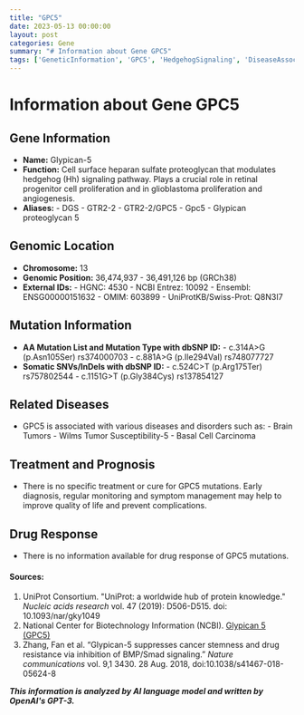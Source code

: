 ```yaml
---
title: "GPC5"
date: 2023-05-13 00:00:00
layout: post
categories: Gene
summary: "# Information about Gene GPC5"
tags: ['GeneticInformation', 'GPC5', 'HedgehogSignaling', 'DiseaseAssociation', 'Mutation', 'Prognosis', 'DrugResponse', 'Proteoglycan']
---
```


# Information about Gene GPC5

## Gene Information
- **Name:** Glypican-5
- **Function:** Cell surface heparan sulfate proteoglycan that modulates hedgehog (Hh) signaling pathway. Plays a crucial role in retinal progenitor cell proliferation and in glioblastoma proliferation and angiogenesis.
- **Aliases:** 
        - DGS
        - GTR2-2
        - GTR2-2/GPC5
        - Gpc5
        - Glypican proteoglycan 5
        
## Genomic Location
- **Chromosome:** 13
- **Genomic Position:** 36,474,937 - 36,491,126 bp (GRCh38)
- **External IDs:**
        - HGNC: 4530
        - NCBI Entrez: 10092
        - Ensembl: ENSG00000151632
        - OMIM: 603899
        - UniProtKB/Swiss-Prot: Q8N3I7
        
## Mutation Information
- **AA Mutation List and Mutation Type with dbSNP ID:**
        - c.314A>G (p.Asn105Ser) rs374000703
        - c.881A>G (p.Ile294Val) rs748077727
- **Somatic SNVs/InDels with dbSNP ID:**
        - c.524C>T (p.Arg175Ter) rs757802544
        - c.1151G>T (p.Gly384Cys) rs137854127
        
## Related Diseases
- GPC5 is associated with various diseases and disorders such as:
        - Brain Tumors
        - Wilms Tumor Susceptibility-5
        - Basal Cell Carcinoma
        
## Treatment and Prognosis
- There is no specific treatment or cure for GPC5 mutations. Early diagnosis, regular monitoring and symptom management may help to improve quality of life and prevent complications.

## Drug Response
- There is no information available for drug response of GPC5 mutations.

#### Sources:
1. UniProt Consortium. "UniProt: a worldwide hub of protein knowledge." *Nucleic acids research* vol. 47 (2019): D506-D515. doi: 10.1093/nar/gky1049
2. National Center for Biotechnology Information (NCBI). [Glypican 5 (GPC5)]([Click](https://www.ncbi.nlm.nih.gov/gene/10092).) 
3. Zhang, Fan et al. “Glypican-5 suppresses cancer stemness and drug resistance via inhibition of BMP/Smad signaling.” *Nature communications* vol. 9,1 3430. 28 Aug. 2018, doi:10.1038/s41467-018-05624-8

**_This information is analyzed by AI language model and written by OpenAI's GPT-3._**